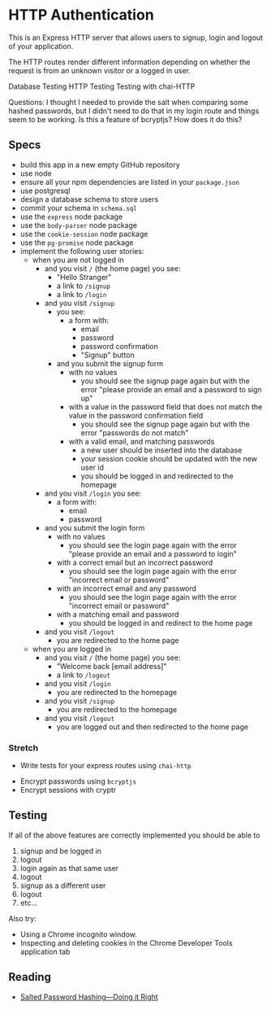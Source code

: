 # HTTP Authentication

This is an Express HTTP server that allows users to signup, login and logout of your application.

The HTTP routes render different information depending on whether the request is from an unknown visitor or a logged in user.

Database
  Testing
HTTP
  Testing
Testing with chai-HTTP

Questions: I thought I needed to provide the salt when comparing some hashed passwords, but I didn't need to do that in my login route and things seem to be working. Is this a feature of bcryptjs? How does it do this?

## Specs
* build this app in a new empty GitHub repository
* use node
* ensure all your npm dependencies are listed in your `package.json`
* use postgresql
* design a database schema to store users
* commit your schema in `schema.sql` <!-- Did I do this right?-->
* use the `express` node package
* use the `body-parser` node package
* use the `cookie-session` node package
* use the `pg-promise` node package
* implement the following user stories:
  * when you are not logged in
    * and you visit `/` (the home page) you see:
      * "Hello Stranger"
      * a link to `/signup`
      * a link to `/login`
    * and you visit `/signup`
      * you see:
        * a form with:
          * email
          * password
          * password confirmation
          * "Signup" button
      * and you submit the signup form
        * with no values
          * you should see the signup page again but with the error "please provide
          an email and a password to sign up"
        * with a value in the password field that
          does not match the value in the password confirmation field
          * you should see the signup page again but with the error "passwords do
          not match"
        * with a valid email, and matching passwords
          * a new user should be inserted into the database
          * your session cookie should be updated with the new user id
          * you should be logged in and redirected to the homepage
    * and you visit `/login` you see:
      * a form with:
        * email
        * password
    * and you submit the login form
      * with no values
        * you should see the login page again with the error "please provide an
        email and a password to login"
      * with a correct email but an incorrect password
        * you should see the login page again with the error "incorrect email
        or password"
      * with an incorrect email and any password
        * you should see the login page again with the error "incorrect email
        or password"
      * with a matching email and password
        * you should be logged in and redirect to the home page
    * and you visit `/logout`
      * you are redirected to the home page
  * when you are logged in
    * and you visit `/` (the home page) you see:
      * "Welcome back [email address]"
      * a link to `/logout`
    * and you visit `/login`
      * you are redirected to the homepage
    * and you visit `/signup`
      * you are redirected to the homepage
    * and you visit `/logout`
      * you are logged out and then redirected to the home page

### Stretch

- Write tests for your express routes using `chai-http`
* Encrypt passwords using `bcryptjs`
* Encrypt sessions with cryptr

## Testing

If all of the above features are correctly implemented you should be able to

1. signup and be logged in
1. logout
1. login again as that same user
1. logout
1. signup as a different user
1. logout
1. etc…

Also try:

- Using a Chrome incognito window.
- Inspecting and deleting cookies in the Chrome Developer Tools application tab

## Reading

- [Salted Password Hashing—Doing it Right](https://crackstation.net/hashing-security.htm)
